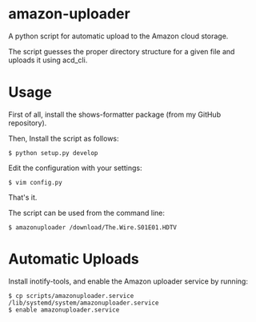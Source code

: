 amazon-uploader
===============

A python script for automatic upload to the Amazon cloud storage.

The script guesses the proper directory structure for a given file and uploads it using acd_cli.

Usage
=====
First of all, install the shows-formatter package (from my GitHub repository).

Then, Install the script as follows:

	$ python setup.py develop

Edit the configuration with your settings:

	$ vim config.py

That's it.

The script can be used from the command line:

	$ amazonuploader /download/The.Wire.S01E01.HDTV
	
Automatic Uploads
=================
Install inotify-tools, and enable the Amazon uploader service by running:
    
    $ cp scripts/amazonuploader.service /lib/systemd/system/amazonuploader.service
    $ enable amazonuploader.service
